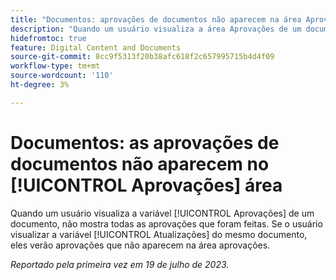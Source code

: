 ```yaml
---
title: "Documentos: aprovações de documentos não aparecem na área Aprovações"
description: "Quando um usuário visualiza a área Aprovações de um documento, ela não mostra todas as aprovações que foram feitas. Se o usuário visualizar a área Atualizações do mesmo documento, verá aprovações que não aparecem na área de aprovações."
hidefromtoc: true
feature: Digital Content and Documents
source-git-commit: 8cc9f5313f20b38afc618f2c657995715b4d4f09
workflow-type: tm+mt
source-wordcount: '110'
ht-degree: 3%

---
```



# Documentos: as aprovações de documentos não aparecem no [!UICONTROL Aprovações] área

<!--On WF and WFP TOCs-->

Quando um usuário visualiza a variável [!UICONTROL Aprovações] de um documento, não mostra todas as aprovações que foram feitas. Se o usuário visualizar a variável [!UICONTROL Atualizações] do mesmo documento, eles verão aprovações que não aparecem na área aprovações.

_Reportado pela primeira vez em 19 de julho de 2023._
